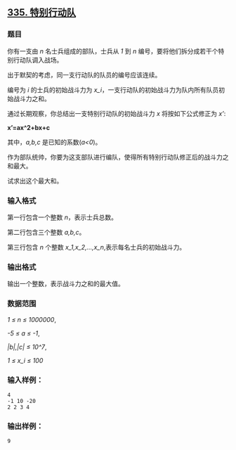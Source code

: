 ## [335. 特别行动队](https://www.acwing.com/problem/content/337/)

### 题目

你有一支由 *n* 名士兵组成的部队，士兵从 *1* 到 *n* 编号，要将他们拆分成若干个特别行动队调入战场。

出于默契的考虑，同一支行动队的队员的编号应该连续。

编号为 *i* 的士兵的初始战斗力为 *x_i*，一支行动队的初始战斗力为队内所有队员初始战斗力之和。

通过长期观察，你总结出一支特别行动队的初始战斗力 *x* 将按如下公式修正为 *x’*:

**x’=ax^2+bx+c**

其中，*a,b,c* 是已知的系数(*a<0*)。

作为部队统帅，你要为这支部队进行编队，使得所有特别行动队修正后的战斗力之和最大。

试求出这个最大和。

### 输入格式

第一行包含一个整数 *n*，表示士兵总数。

第二行包含三个整数 *a,b,c*。

第三行包含 *n* 个整数 *x_1,x_2,…,x_n*,表示每名士兵的初始战斗力。

### 输出格式

输出一个整数，表示战斗力之和的最大值。

### 数据范围

*1 ≤ n ≤ 1000000*,

*-5 ≤ a ≤ -1*,

*|b|,|c| ≤ 10^7*,

*1 ≤ x_i ≤ 100*

### 输入样例：

```
4
-1 10 -20
2 2 3 4
```

### 输出样例：

```
9
```
